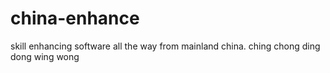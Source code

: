 # china-enhance

skill enhancing software all the way from mainland china.
ching chong ding dong wing wong
